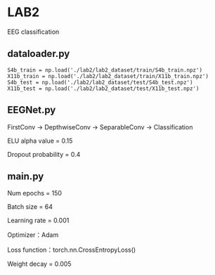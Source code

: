 # LAB2
EEG classification

## dataloader.py
    S4b_train = np.load('./lab2/lab2_dataset/train/S4b_train.npz')
    X11b_train = np.load('./lab2/lab2_dataset/train/X11b_train.npz')
    S4b_test = np.load('./lab2/lab2_dataset/test/S4b_test.npz')
    X11b_test = np.load('./lab2/lab2_dataset/test/X11b_test.npz')
 
## EEGNet.py 
FirstConv -> DepthwiseConv -> SeparableConv -> Classification

ELU alpha value = 0.15

Dropout probability = 0.4

## main.py
Num epochs = 150 

Batch size = 64

Learning rate = 0.001

Optimizer：Adam

Loss function：torch.nn.CrossEntropyLoss()

Weight decay = 0.005
